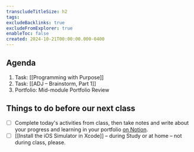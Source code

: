 ```yaml
---
transcludeTitleSize: h2
tags:
excludeBacklinks: true
excludeFromExplorer: true
enableToc: false
created: 2024-10-21T00:00:00.000-0400
---
```

## Agenda
1. Task: [[Programming with Purpose]]
2. Task: [[ADJ – Brainstorm, Part 1]]
3. Portfolio: Mid-module Portfolio Review

## Things to do before our next class
- [ ] Complete today's activities from class, then take notes and write about your progress and learning in your portfolio [on Notion](https://notion.so).
- [ ] [[Install the iOS Simulator in Xcode]] – during Study or at home – not during class, please.